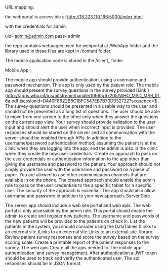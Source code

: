 
URL mapping:

the webportal is accessible at http://18.223.110.166:5000/index.html

with the credentials for admin 

uid-   admin@admin.com
pass-  admin

the repo contains webpages used for webportal at
/WebApp folder
and the library used in these files are kept in 
/content folder.

The mobile application code is stored in the 
/client_  folder



Mobile App

The mobile app should provide authentication, using a username and password mechanism. This app is only used by the patient role.
The mobile app should present the survey questions in the survey provided [Link }(http://apps.who.int/iris/bitstream/handle/10665/67205/WHO_MSD_MSB_01.6a.pdf;jsessionid=DA40F8622B8C1BFC547EB7B70DB32722?sequence=1).
The survey questions should be presented in a usable way to the user and should not be presented as a long list of questions. The user should be able to move from one screen to the other only when they answer the questions on the current app view. Your survey should provide validation to the user input and should alert the user when incorrect input is provided.
The user responses should be stored on the server and all communication with the server should be enabled through APIs.
In addition to the username/password authentication method, assuming the patient is at the clinic when they are logging into the app, and the admin is also in the clinic when they create the new user credentials.
Create an approach to pass on the user credentials or authentication information to the app other than giving the username and password to the patient. Your approach should not simply provide the user with the username and password on a piece of paper. You are allowed to use other communication channels that are available in on the phone.
The created approach should enable the admin role to pass on the user credentials to the a specific tablet for a specific user. The security of the approach is essential.
The app should also allow username and password in addition to your new approach.
Server Side

The server app should include a web site portal and web apis.
The web portal is only accessible by the admin role.
This portal should enable the admin to create and register new patients. The username and passwords of the new patients will be provided to the patients on check in.
List the patients in the system, you should consider using the DataTables (Links to an external site.)Links to an external site.Links to an external site. library.
Review patient survey responses and score the survey based on the survey scoring scale.
Create a printable report of the patient responses to the survey.
The web apis
Create all the apis needed for the mobile app authentication, and survey management.
After authentication a JWT token should be used to track and verify the authenticated user.
The api responses should be in JSON format.
